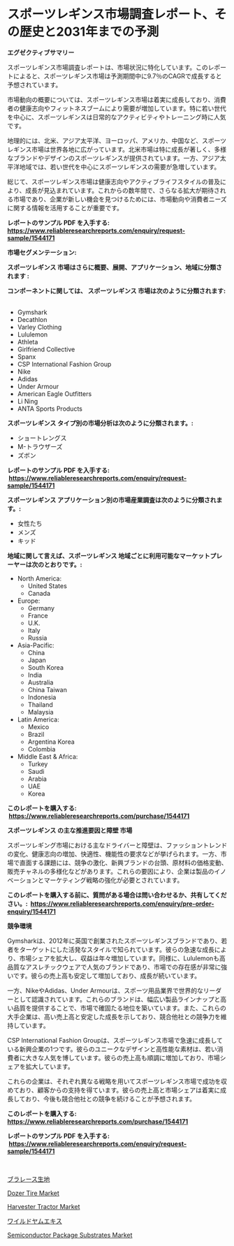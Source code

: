 <p><h1>スポーツレギンス市場調査レポート、その歴史と2031年までの予測</h1></p><p><strong>エグゼクティブサマリー</strong></p>
<p><p>スポーツレギンス市場調査レポートは、市場状況に特化しています。このレポートによると、スポーツレギンス市場は予測期間中に9.7％のCAGRで成長すると予想されています。</p><p>市場動向の概要については、スポーツレギンス市場は着実に成長しており、消費者の健康志向やフィットネスブームにより需要が増加しています。特に若い世代を中心に、スポーツレギンスは日常的なアクティビティやトレーニング時に人気です。</p><p>地理的には、北米、アジア太平洋、ヨーロッパ、アメリカ、中国など、スポーツレギンス市場は世界各地に広がっています。北米市場は特に成長が著しく、多様なブランドやデザインのスポーツレギンスが提供されています。一方、アジア太平洋地域では、若い世代を中心にスポーツレギンスの需要が急増しています。</p><p>総じて、スポーツレギンス市場は健康志向やアクティブライフスタイルの普及により、成長が見込まれています。これからの数年間で、さらなる拡大が期待される市場であり、企業が新しい機会を見つけるためには、市場動向や消費者ニーズに関する情報を活用することが重要です。</p></p>
<p><strong>レポートのサンプル PDF を入手する: <a href="https://www.reliableresearchreports.com/enquiry/request-sample/1544171">https://www.reliableresearchreports.com/enquiry/request-sample/1544171</a></strong></p>
<p><strong>市場セグメンテーション:</strong></p>
<p><strong> スポーツレギンス 市場はさらに概要、展開、アプリケーション、地域に分類されます :</strong></p>
<p><strong>コンポーネントに関しては、 スポーツレギンス 市場は次のように分類されます: &nbsp;</strong></p>
<p><ul><li>Gymshark</li><li>Decathlon</li><li>Varley Clothing</li><li>Lululemon</li><li>Athleta</li><li>Girlfriend Collective</li><li>Spanx</li><li>CSP International Fashion Group</li><li>Nike</li><li>Adidas</li><li>Under Armour</li><li>American Eagle Outfitters</li><li>Li Ning</li><li>ANTA Sports Products</li></ul></p>
<p><strong> スポーツレギンス タイプ別の市場分析は次のように分類されます。:</strong></p>
<p><ul><li>ショートレングス</li><li>M-トラウザーズ</li><li>ズボン</li></ul></p>
<p><strong>レポートのサンプル PDF を入手する: &nbsp;<a href="https://www.reliableresearchreports.com/enquiry/request-sample/1544171">https://www.reliableresearchreports.com/enquiry/request-sample/1544171</a></strong></p>
<p><strong> スポーツレギンス アプリケーション別の市場産業調査は次のように分類されます。:</strong></p>
<p><ul><li>女性たち</li><li>メンズ</li><li>キッド</li></ul></p>
<p><strong>地域に関して言えば、スポーツレギンス 地域ごとに利用可能なマーケットプレーヤーは次のとおりです。:</strong></p>
<p><ul>
    <li>
        North America:
        <ul>
            <li>United States</li>
            <li>Canada</li>
        </ul>
    </li>
    <li>
        Europe:
        <ul>
            <li>Germany</li>
            <li>France</li>
            <li>U.K.</li>
            <li>Italy</li>
            <li>Russia</li>
        </ul>
    </li>
    <li>
        Asia-Pacific:
        <ul>
            <li>China</li>
            <li>Japan</li>
            <li>South Korea</li>
            <li>India</li>
            <li>Australia</li>
            <li>China Taiwan</li>
            <li>Indonesia</li>
            <li>Thailand</li>
            <li>Malaysia</li>
        </ul>
    </li>
    <li>
        Latin America:
        <ul>
            <li>Mexico</li>
            <li>Brazil</li>
            <li>Argentina Korea</li>
            <li>Colombia</li>
        </ul>
    </li>
    <li>
        Middle East & Africa:
        <ul>
            <li>Turkey</li>
            <li>Saudi</li>
            <li>Arabia</li>
            <li>UAE</li>
            <li>Korea</li>
        </ul>
    </li>
    </ul></p>
<p><strong>このレポートを購入する: &nbsp;<a href="https://www.reliableresearchreports.com/purchase/1544171">https://www.reliableresearchreports.com/purchase/1544171</a></strong></p>
<p><strong>スポーツレギンス の主な推進要因と障壁 市場</strong></p>
<p><p>スポーツレギング市場における主なドライバーと障壁は、ファッショントレンドの変化、健康志向の増加、快適性、機能性の要求などが挙げられます。一方、市場で直面する課題には、競争の激化、新興ブランドの台頭、原材料の価格変動、販売チャネルの多様化などがあります。これらの要因により、企業は製品のイノベーションとマーケティング戦略の強化が必要とされています。</p></p>
<p><strong>このレポートを購入する前に、質問がある場合は問い合わせるか、共有してください。:&nbsp; <a href="https://www.reliableresearchreports.com/enquiry/pre-order-enquiry/1544171">https://www.reliableresearchreports.com/enquiry/pre-order-enquiry/1544171</a></strong></p>
<p><strong>競争環境</strong></p>
<p><p>Gymsharkは、2012年に英国で創業されたスポーツレギンスブランドであり、若者をターゲットにした活発なスタイルで知られています。彼らの急速な成長により、市場シェアを拡大し、収益は年々増加しています。同様に、Lululemonも高品質なアスレチックウェアで人気のブランドであり、市場での存在感が非常に強いです。彼らの売上高も安定して増加しており、成長が続いています。</p><p>一方、NikeやAdidas、Under Armourは、スポーツ用品業界で世界的なリーダーとして認識されています。これらのブランドは、幅広い製品ラインナップと高い品質を提供することで、市場で確固たる地位を築いています。また、これらの大手企業は、高い売上高と安定した成長を示しており、競合他社との競争力を維持しています。</p><p>CSP International Fashion Groupは、スポーツレギンス市場で急速に成長している新興企業の1つです。彼らのユニークなデザインと高性能な素材は、若い消費者に大きな人気を博しています。彼らの売上高も順調に増加しており、市場シェアを拡大しています。</p><p>これらの企業は、それぞれ異なる戦略を用いてスポーツレギンス市場で成功を収めており、顧客からの支持を得ています。彼らの売上高と市場シェアは着実に成長しており、今後も競合他社との競争を続けることが予想されます。</p></p>
<p><strong>このレポートを購入する: &nbsp; <a href="https://www.reliableresearchreports.com/purchase/1544171">https://www.reliableresearchreports.com/purchase/1544171</a></strong></p>
<p><strong>レポートのサンプル PDF を入手する: &nbsp;<a href="https://www.reliableresearchreports.com/enquiry/request-sample/1544171">https://www.reliableresearchreports.com/enquiry/request-sample/1544171</a></strong><strong></strong></p>
<p>&nbsp;</p>
<p><p><a href="https://github.com/zjkmgcs938405/Market-Research-Report-List-1/blob/main/676583713456.md">ブラレース生地</a></p><p><a href="https://issuu.com/reportprime-2/docs/dozer-tire-market-size-2030.pptx">Dozer Tire Market</a></p><p><a href="https://issuu.com/reportprime-2/docs/harvester-tractor-market-size-2030.pptx">Harvester Tractor Market</a></p><p><a href="https://github.com/mohamedbakry57/Market-Research-Report-List-3/blob/main/514662913455.md">ワイルドヤムエキス</a></p><p><a href="https://github.com/arionmp/Market-Research-Report-List-2/blob/main/semiconductor-package-substrates-market.md">Semiconductor Package Substrates Market</a></p></p>
